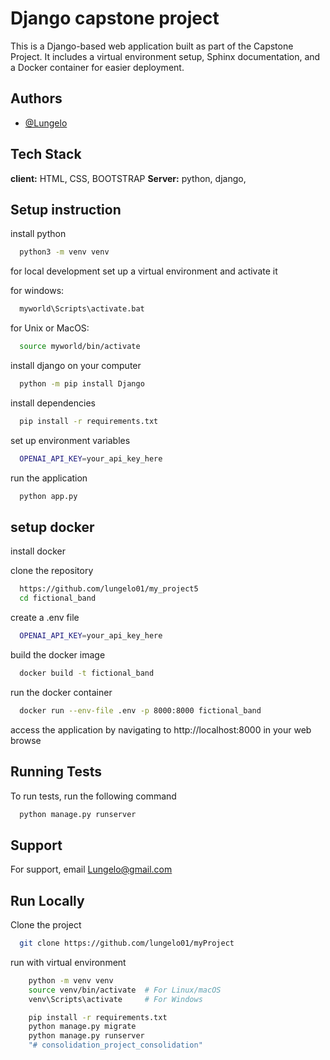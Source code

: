 
# Django capstone project

This is a Django-based web application built as part of the Capstone Project. It includes a virtual environment setup, Sphinx documentation, and a Docker container for easier deployment.

## Authors

- [@Lungelo](https://www.github.com/lungelo01)

## Tech Stack
**client:** HTML, CSS, BOOTSTRAP
**Server:** python, django, 

## Setup instruction 
install python 

```bash
  python3 -m venv venv
```

for local development set up a virtual environment and activate it 

for windows:

```bash
  myworld\Scripts\activate.bat
```

for Unix or MacOS:

```bash
  source myworld/bin/activate
```

install django on your computer

```bash
  python -m pip install Django
```

install dependencies

```bash
  pip install -r requirements.txt
```

set up environment variables

```bash
  OPENAI_API_KEY=your_api_key_here
```

run the application

```bash
  python app.py
```

## setup docker

install docker

clone the repository

```bash
  https://github.com/lungelo01/my_project5
  cd fictional_band
```

create a .env file

```bash
  OPENAI_API_KEY=your_api_key_here
```

build the docker image

```bash
  docker build -t fictional_band
```

run the docker container 

```bash
  docker run --env-file .env -p 8000:8000 fictional_band
```

access the application by navigating to http://localhost:8000 in your web browse
## Running Tests

To run tests, run the following command

```bash
  python manage.py runserver
```

## Support

For support, email Lungelo@gmail.com 

## Run Locally

Clone the project

```bash
  git clone https://github.com/lungelo01/myProject
```

run with virtual environment

```bash
    python -m venv venv
    source venv/bin/activate  # For Linux/macOS
    venv\Scripts\activate     # For Windows

    pip install -r requirements.txt
    python manage.py migrate
    python manage.py runserver
    "# consolidation_project_consolidation" 
```
